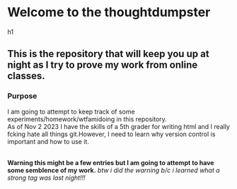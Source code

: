 <h1> Welcome to the thoughtdumpster</h1>h1

<h2> This is the repository that will keep you up at night as I try to  prove my work from online classes.</h2>

<h3>Purpose</h3>
<p>
<body>I am going to attempt to keep track of some experiments/homework/wtfamidoing in this repository.<br>
As of Nov 2 2023 I have the skills of a 5th grader for writing html and I really fcking hate all things git.However, I need to learn why version control is important and how to use it.</p>
<br>
  <strong>Warning this might be a few entries but I am going to attempt to have some semblence of my work.</strong>
<em>btw i did the warning b/c i learned what a strong tag was last night!!!</em>
  <img = src:"https://raw.githubusercontent.com/thecatfix/gifs/main/worldstar.gif">
</body>
